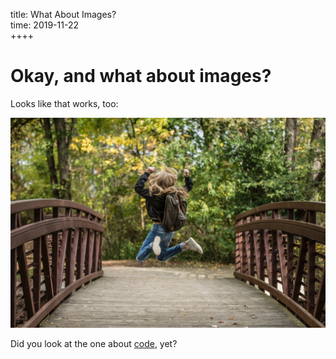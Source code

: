 title: What About Images?  
time: 2019-11-22  
++++

# Okay, and what about images?
Looks like that works, too:

![an image!](images/sample.jpg)

Did you look at the one about [code](code.md), yet?
